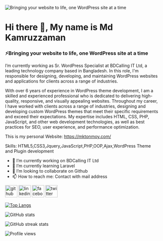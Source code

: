 ![Bringing your website to life, one WordPress site at a time](https://media.licdn.com/dms/image/D5616AQH_M4oOaBB8Uw/profile-displaybackgroundimage-shrink_350_1400/0/1679856244171?e=1685577600&v=beta&t=tHMEx6SZ3wpNywXZuOEY1hpNEfYmfjyIXazGc4UVLwo)
# Hi there 👋, My name is Md Kamruzzaman
### ⚡Bringing your website to life, one WordPress site at a time


I’m currently working as Sr. WordPress Specialist at BDCalling IT Ltd, a leading technology company based in Bangladesh. In this role, I'm responsible for designing, developing, and maintaining WordPress websites and applications for clients across a range of industries.

With over 6 years of experience in WordPress theme development, I am a skilled and experienced professional who is dedicated to delivering high-quality, responsive, and visually appealing websites. Throughout my career, I have worked with clients across a range of industries, designing and developing custom WordPress themes that meet their specific requirements and exceed their expectations. My expertise includes HTML, CSS, PHP, JavaScript, and other web development technologies, as well as best practices for SEO, user experience, and performance optimization.

This is my personal Website: https://mktonmoy.com/

Skills: HTML5,CSS3,Jquery,JavaScript,PHP,OOP,Ajax,WordPress Theme and Plugin development

- 🔭 I’m currently working on BDCalling IT Ltd 
- 🌱 I’m currently learning Laravel 
- 👯 I’m looking to collaborate on Github 
- 📫 How to reach me: Contact with mail address 

[<img src='https://cdn.jsdelivr.net/npm/simple-icons@3.0.1/icons/github.svg' alt='github' height='40'>](https://github.com/Mktonmoy403)  [<img src='https://cdn.jsdelivr.net/npm/simple-icons@3.0.1/icons/linkedin.svg' alt='linkedin' height='40'>](https://www.linkedin.com/in/https://www.linkedin.com/in/md-kamruzzaman-aa40b8181//)  [<img src='https://cdn.jsdelivr.net/npm/simple-icons@3.0.1/icons/facebook.svg' alt='facebook' height='40'>](https://www.facebook.com/https://www.facebook.com/mktonmoy403)  [<img src='https://cdn.jsdelivr.net/npm/simple-icons@3.0.1/icons/twitter.svg' alt='twitter' height='40'>](https://twitter.com/https://twitter.com/mdktonmoy2)  

[![Top Langs](https://github-readme-stats.vercel.app/api/top-langs/?username=Mktonmoy403)](https://github.com/anuraghazra/github-readme-stats)

![GitHub stats](https://github-readme-stats.vercel.app/api?username=Mktonmoy403&show_icons=true)  

![GitHub streak stats](https://streak-stats.demolab.com/?user=Mktonmoy403)  

![Profile views](https://gpvc.arturio.dev/Mktonmoy403)  
